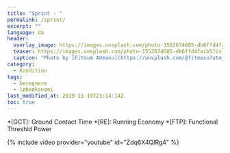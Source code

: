 ```yaml
---
title: "Sprint - "
permalink: /sprint/
excerpt: ""
language: da
header:
  overlay_image: https://images.unsplash.com/photo-1552674605-db6ffd4facb5?ixlib=rb-1.2.1&ixid=eyJhcHBfaWQiOjEyMDd9&auto=format&fit=crop&w=2100&q=80
  teaser: https://images.unsplash.com/photo-1552674605-db6ffd4facb5?ixlib=rb-1.2.1&ixid=eyJhcHBfaWQiOjEyMDd9&auto=format&fit=crop&w=400&q=80
  caption: "Photo by [Fitsum Admasu](https://unsplash.com/@fitmasu?utm_medium=referral&utm_campaign=photographer-credit&utm_content=creditBadge) on Unsplash"
category:
  - Kondition
tags:
  - beregnere
  - løbeøkonomi
last_modified_at: 2019-11-19T23:14:14Z
toc: true
---
```


*[GCT]: Ground Contact Time
*[RE]: Running Economy
*[FTP]: Functional Threshld Power

{% include video provider="youtube" id="Zdq6X4QlRg4" %}
